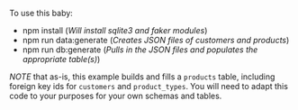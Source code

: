 To use this baby:

+ npm install (_Will install sqlite3 and faker modules_)
+ npm run data:generate (_Creates JSON files of customers and products_)
+ npm run db:generate (_Pulls in the JSON files and populates the appropriate table(s)_)

*NOTE* that as-is, this example builds and fills a `products` table, including foreign key ids for `customers` and `product_types`. You will need to adapt this code to your purposes for your own schemas and tables.

